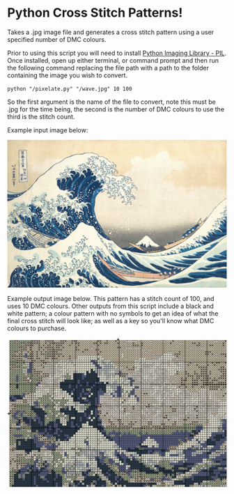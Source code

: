 # Python Cross Stitch Patterns!
Takes a .jpg image file and generates a cross stitch pattern using a user specified number of DMC colours.

Prior to using this script you will need to install [Python Imaging Library - PIL](http://www.pythonware.com/products/pil/). 
Once installed, open up either terminal, or command prompt and then run the following command replacing the file path with a 
path to the folder containing the image you wish to convert.

    python "/pixelate.py" "/wave.jpg" 10 100
    
 So the first argument is the name of the file to convert, note this must be .jpg for the time being, the second is the 
 number of DMC colours to use the third is the stitch count.
 
 Example input image below:
 
 ![Input Image](https://github.com/PaulMakesStuff/Python_Cross_Stitch/blob/master/wave.jpg)
 
Example output image below. This pattern has a stitch count of 100, and uses 10 DMC colours. Other outputs from this script include a black and white pattern; a colour pattern with no symbols to get an idea of what the final cross stitch will look like; as well as a key so you'll know what DMC colours to purchase.

 ![Output Image](https://github.com/PaulMakesStuff/Python_Cross_Stitch/blob/master/col_sym.png)
